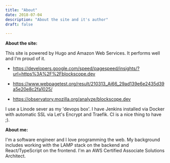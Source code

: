 ```yaml
---
title: "About"
date: 2018-07-04
description: "About the site and it's author"
draft: false

---
```


**About the site:**

This site is powered by Hugo and  Amazon Web Services.  It performs well and I'm proud of it.

- https://developers.google.com/speed/pagespeed/insights/?url=https%3A%2F%2Fblockscope.dev

- https://www.webpagetest.org/result/210313_Ai66_29ad139e6e2435d39a5e20e8c2fa1025/

- https://observatory.mozilla.org/analyze/blockscope.dev

I use a Linode sever as my 'devops box'. I have Jenkins installed via Docker with automatic SSL via Let's Encrypt and Traefik. CI is a nice thing to have ;). 

**About me:**

I'm a software engineer and I love programming the web. My background includes working with the LAMP stack on the backend and React/TypeScript on the frontend. I'm an AWS Certified Associate Solutions Architect.
